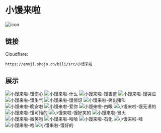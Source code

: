 # 小馒来啦
![icon](https://emoji.shojo.cn/bili/src/小馒来啦/icon.png)
## 链接
Cloudflare:
```
https://emoji.shojo.cn/bili/src/小馒来啦
```
## 展示
![小馒来啦-馒伤心](https://emoji.shojo.cn/bili/src/小馒来啦/小馒来啦-馒伤心.png)
![小馒来啦-什么](https://emoji.shojo.cn/bili/src/小馒来啦/小馒来啦-什么.png)
![小馒来啦-馒害羞](https://emoji.shojo.cn/bili/src/小馒来啦/小馒来啦-馒害羞.png)
![小馒来啦-馒哭泣](https://emoji.shojo.cn/bili/src/小馒来啦/小馒来啦-馒哭泣.png)
![小馒来啦-馒生气](https://emoji.shojo.cn/bili/src/小馒来啦/小馒来啦-馒生气.png)
![小馒来啦-馒惊讶](https://emoji.shojo.cn/bili/src/小馒来啦/小馒来啦-馒惊讶.png)
![小馒来啦-笑出猪叫](https://emoji.shojo.cn/bili/src/小馒来啦/小馒来啦-笑出猪叫.png)
![小馒来啦-晚安啦](https://emoji.shojo.cn/bili/src/小馒来啦/小馒来啦-晚安啦.png)
![小馒来啦-爱你](https://emoji.shojo.cn/bili/src/小馒来啦/小馒来啦-爱你.png)
![小馒来啦-白眼](https://emoji.shojo.cn/bili/src/小馒来啦/小馒来啦-白眼.png)
![小馒来啦-馒无语的](https://emoji.shojo.cn/bili/src/小馒来啦/小馒来啦-馒无语的.png)
![小馒来啦-馒可怜的](https://emoji.shojo.cn/bili/src/小馒来啦/小馒来啦-馒可怜的.png)
![小馒来啦-馒好笑的](https://emoji.shojo.cn/bili/src/小馒来啦/小馒来啦-馒好笑的.png)
![小馒来啦-冒火](https://emoji.shojo.cn/bili/src/小馒来啦/小馒来啦-冒火.png)
![小馒来啦-微笑哦](https://emoji.shojo.cn/bili/src/小馒来啦/小馒来啦-微笑哦.png)
![小馒来啦-哈哈](https://emoji.shojo.cn/bili/src/小馒来啦/小馒来啦-哈哈.png)
![小馒来啦-石化](https://emoji.shojo.cn/bili/src/小馒来啦/小馒来啦-石化.png)
![小馒来啦-哇](https://emoji.shojo.cn/bili/src/小馒来啦/小馒来啦-哇.png)
![小馒来啦-哈](https://emoji.shojo.cn/bili/src/小馒来啦/小馒来啦-哈.png)
![小馒来啦-馒好的](https://emoji.shojo.cn/bili/src/小馒来啦/小馒来啦-馒好的.png)
